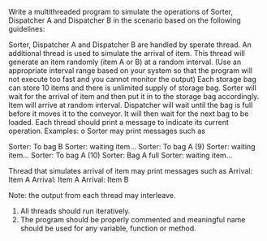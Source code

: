 Write a multithreaded program to simulate the operations of Sorter, Dispatcher A and
Dispatcher B in the scenario based on the following guidelines:

Sorter, Dispatcher A and Dispatcher B are handled by sperate thread.
An additional thread is used to simulate the arrival of item. This thread will generate an item
randomly (item A or B) at a random interval. (Use an appropriate interval range based on your
system so that the program will not execute too fast and you cannot monitor the output)
Each storage bag can store 10 items and there is unlimited supply of storage bag.
Sorter will wait for the arrival of item and then put it in to the storage bag accordingly. Item
will arrive at random interval.
Dispatcher will wait until the bag is full before it moves it to the conveyor. It will then wait for
the next bag to be loaded.
Each thread should print a message to indicate its current operation. Examples:
o Sorter may print messages such as

Sorter: To bag B
Sorter: waiting item...
Sorter: To bag A (9)
Sorter: waiting item...
Sorter: To bag A (10)
Sorter: Bag A full
Sorter: waiting item...


Thread that simulates arrival of item may print messages such as
Arrival: Item A
Arrival: Item A
Arrival: Item B

Note: the output from each thread may interleave.

1. All threads should run iteratively.
2. The program should be properly commented and meaningful name should be used for any
variable, function or method.

